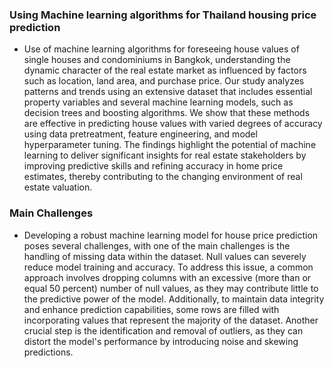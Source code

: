 ### Using Machine learning algorithms for Thailand housing price prediction
- Use of machine learning algorithms for foreseeing house values of single houses and condominiums in Bangkok, understanding the dynamic character of the real estate market as influenced by factors such as location, land area, and purchase price. Our study analyzes patterns and trends using an extensive dataset that includes essential property variables and several machine learning models, such as decision trees and boosting algorithms. We show that these methods are effective in predicting house values with varied degrees of accuracy using data pretreatment, feature engineering, and model hyperparameter tuning. The findings highlight the potential of machine learning to deliver significant insights for real estate stakeholders by improving predictive skills and refining accuracy in home price estimates, thereby contributing to the changing environment of real estate valuation.
### Main Challenges
- Developing a robust machine learning model for house price prediction poses several challenges, with one of the main challenges is the handling of missing data within the dataset. Null values can severely reduce model training and accuracy. To address this issue, a common approach involves dropping columns with an excessive (more than or equal 50 percent) number of null values, as they may contribute little to the predictive power of the model. Additionally, to maintain data integrity and enhance prediction capabilities, some rows are  filled with incorporating values that represent the majority of the dataset. Another crucial step is the identification and removal of outliers, as they can distort the model's performance by introducing noise and skewing predictions.
